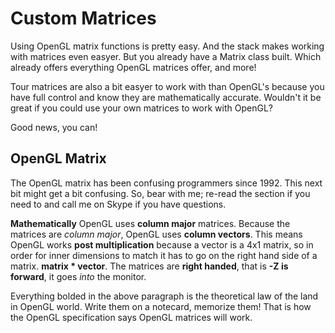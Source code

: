 # Custom Matrices
Using OpenGL matrix functions is pretty easy. And the stack makes working with matrices even easyer. But you already have a Matrix class built. Which already offers everything OpenGL matrices offer, and more! 

Tour matrices are also a bit easyer to work with than OpenGL's because you have full control and know they are mathematically accurate. Wouldn't it be great if you could use your own matrices to work with OpenGL?

Good news, you can!

## OpenGL Matrix
The OpenGL matrix has been confusing programmers since 1992. This next bit might get a bit confusing. So, bear with me; re-read the section if you need to and call me on Skype if you have questions.

__Mathematically__ OpenGL uses __column major__ matrices. Because the matrices are _column major_, OpenGL uses __column vectors__. This means OpenGL works __post multiplication__ because a vector is a 4x1 matrix, so in order for inner dimensions to match it has to go on the right hand side of a matrix. __matrix * vector__. The matrices are __right handed__, that is __-Z is forward__, it goes _into_ the monitor.

Everything bolded in the above paragraph is the theoretical law of the land in OpenGL world. Write them on a notecard, memorize them! That is how the OpenGL specification says OpenGL matrices will work.